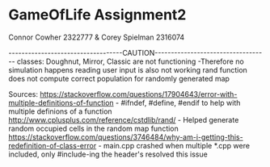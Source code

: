 # GameOfLife Assignment2
Connor Cowher 2322777 & Corey Spielman 2316074

-----------------------------------CAUTION-----------------------------------
classes: Doughnut, Mirror, Classic are not functioning 
  -Therefore no simulation happens
reading user input is also not working
rand function does not compute correct population for randomly generated map



Sources:
  https://stackoverflow.com/questions/17904643/error-with-multiple-definitions-of-function - #ifndef, #define, #endif to help with multiple definions of a function
    http://www.cplusplus.com/reference/cstdlib/rand/ - Helped generate random occupied cells in the random map function
    https://stackoverflow.com/questions/3746484/why-am-i-getting-this-redefinition-of-class-error - main.cpp crashed when multiple *.cpp were included, only #include-ing the header's resolved this issue

